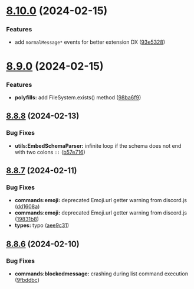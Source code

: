 # [8.10.0](https://github.com/onesoft-sudo/sudobot/compare/v8.9.0...v8.10.0) (2024-02-15)


### Features

* add `normalMessage*` events for better extension DX ([93e5328](https://github.com/onesoft-sudo/sudobot/commit/93e532860bb9a3672773cb6d3fb82f28cef2ec2c))



# [8.9.0](https://github.com/onesoft-sudo/sudobot/compare/v8.8.8...v8.9.0) (2024-02-15)


### Features

* **polyfills:** add FileSystem.exists() method ([98ba6f9](https://github.com/onesoft-sudo/sudobot/commit/98ba6f9cc41dfa2d89867f5f0322928cbe3140b5))



## [8.8.8](https://github.com/onesoft-sudo/sudobot/compare/v8.8.7...v8.8.8) (2024-02-13)


### Bug Fixes

* **utils:EmbedSchemaParser:** infinite loop if the schema does not end with two colons `::` ([b57e716](https://github.com/onesoft-sudo/sudobot/commit/b57e7161d5e7249fa51b18e1dcf2315cf6831012))



## [8.8.7](https://github.com/onesoft-sudo/sudobot/compare/v8.8.6...v8.8.7) (2024-02-11)


### Bug Fixes

* **commands:emoji:** deprecated Emoji.url getter warning from discord.js ([dd1608a](https://github.com/onesoft-sudo/sudobot/commit/dd1608a9f4c6099eb9e99ebe0ab48fd8e8b04214))
* **commands:emoji:** deprecated Emoji.url getter warning from discord.js ([19831b8](https://github.com/onesoft-sudo/sudobot/commit/19831b879189e7b00ffc4465aebe7aef3d6d7d1b))
* **types:** typo ([aee9c31](https://github.com/onesoft-sudo/sudobot/commit/aee9c31da565e0f25868186a16c4d3f230b93989))



## [8.8.6](https://github.com/onesoft-sudo/sudobot/compare/v8.8.5...v8.8.6) (2024-02-10)


### Bug Fixes

* **commands:blockedmessage:** crashing during list command execution ([9fbddbc](https://github.com/onesoft-sudo/sudobot/commit/9fbddbcb7a275838117df7a3d5d166feb7865e2b))



